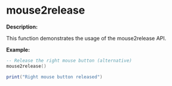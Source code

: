 # mouse2release

**Description:**

This function demonstrates the usage of the mouse2release API.

**Example:**

```lua
-- Release the right mouse button (alternative)
mouse2release()

print("Right mouse button released")
```
